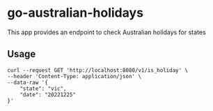 # go-australian-holidays
This app provides an endpoint to check Australian holidays for states

## Usage

```
curl --request GET 'http://localhost:8080/v1/is_holiday' \
--header 'Content-Type: application/json' \
--data-raw '{
    "state": "vic",
    "date": "20221225"
}'
```
